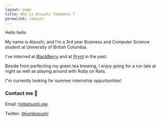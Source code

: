 ```yaml
---
layout: page
title: Who is Atsushi Yamamoto ?
permalink: /about/
---
```


Hello hello

My name is Atsushi, and I'm a 3rd year Business and Computer Science student at University of British Columbia.

I've interned at [BlackBerry](https://ca.blackberry.com/) and at [Prynt](https://www.prynt.co/) in the past.

Beside from perfecting my green tea brewing, I enjoy going for a run late at night as well as playing around with Ruby on Rails.

I"m currently looking for summer internship oppurtunities!

### Contact me 👋

Email: [hi@atsushi.me](mailto:hi@atsushi.me)

Twitter: [@jumbosushi](https://twitter.com/jumbosushi)

